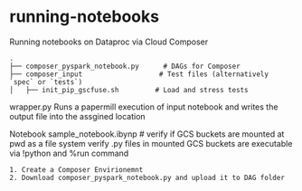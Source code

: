 # running-notebooks
Running notebooks on Dataproc via Cloud Composer

    .
    ├── composer_pyspark_notebook.py      # DAGs for Composer
    ├── composer_input                   # Test files (alternatively `spec` or `tests`)
    │   ├── init_pip_gscfuse.sh         # Load and stress tests
wrapper.py
Runs a papermill execution of input notebook and writes the output file into the assgined location

Notebook
sample_notebook.ibynp # verify if GCS buckets are mounted at pwd as a file system
verify .py files in mounted GCS buckets are executable via !python and %run command
    
    1. Create a Composer Envirionemnt
    2. Download composer_pyspark_notebook.py and upload it to DAG folder
